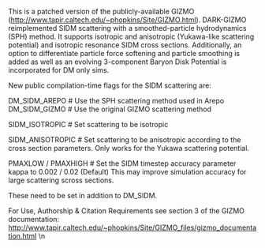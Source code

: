 This is a patched version of the publicly-available GIZMO (http://www.tapir.caltech.edu/~phopkins/Site/GIZMO.html). DARK-GIZMO reimplemented SIDM scattering with a smoothed-particle hydrodynamics (SPH) method. It supports isotropic and anisotropic (Yukawa-like scattering potential) and isotropic resonance SIDM cross sections. Additionally, an option to differentiate particle force softening and particle smoothing is added as well as an evolving 3-component Baryon Disk Potential is incorporated for DM only sims.

New public compilation-time flags for the SIDM scattering are:

DM_SIDM_AREPO # Use the SPH scattering method used in Arepo
DM_SIDM_GIZMO # Use the original GIZMO scattering method

SIDM_ISOTROPIC # Set scattering to be isotropic

SIDM_ANISOTROPIC # Set scattering to be anisotropic according to the cross section parameters. Only works for the Yukawa scattering potential. 

PMAXLOW / PMAXHIGH # Set the SIDM timestep accuracy parameter kappa to 0.002 / 0.02 (Default) This may improve simulation accuracy for large scattering scross sections. 


These need to be set in addition to DM_SIDM.

For Use, Authorship & Citation Requirements see section 3 of the GIZMO documentation: http://www.tapir.caltech.edu/~phopkins/Site/GIZMO_files/gizmo_documentation.html \n
